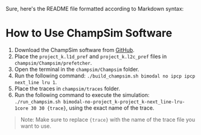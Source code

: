 Sure, here's the README file formatted according to Markdown syntax:

# How to Use ChampSim Software

1. Download the ChampSim software from [GitHub](https://github.com/ChampSim/ChampSim).
2. Place the `project_k.l1d_pref` and `project_k.l2c_pref` files in `champsim/Champsim/prefetcher`.
3. Open the terminal in the `champsim/Champsim` folder.
4. Run the following command: `./build_champsim.sh bimodal no ipcp ipcp next_line lru 1`.
5. Place the traces in `champsim/traces` folder.
6. Run the following command to execute the simulation: `./run_champsim.sh bimodal-no-project_k-project_k-next_line-lru-1core 30 30 {trace}`, using the exact name of the trace.

> Note: Make sure to replace `{trace}` with the name of the trace file you want to use.
